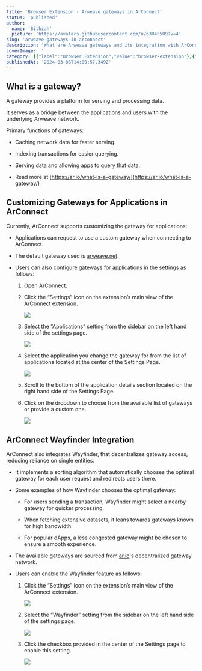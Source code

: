 ```yaml
---
title: 'Browser Extension - Arweave gateways in ArConnect'
status: 'published'
author:
  name: 'Bithiah'
  picture: 'https://avatars.githubusercontent.com/u/63845509?v=4'
slug: 'arweave-gateways-in-arconnect'
description: 'What are Arweave gateways and its integration with ArConnect?'
coverImage: ''
category: [{"label":"Browser Extension","value":"browser-extension"},{"value":"wallet-management","label":"Wallet management"}]
publishedAt: '2024-03-08T14:00:57.349Z'
---
```


## What is a gateway?

A gateway provides a platform for serving and processing data.

It serves as a bridge between the applications and users with the underlying Arweave network.

Primary functions of gateways:

- Caching network data for faster serving.

- Indexing transactions for easier querying.

- Serving data and allowing apps to query that data.

- Read more at [https://ar.io/what-is-a-gateway/](https://ar.io/what-is-a-gateway/)

## Customizing Gateways for Applications in ArConnect

Currently, ArConnect supports customizing the gateway for applications:

- Applications can request to use a custom gateway when connecting to ArConnect.

- The default gateway used is [arweave.net](http://arweave.net).

- Users can also configure gateways for applications in the settings as follows:

    1. Open ArConnect.

    2. Click the “Settings” icon on the extension’s main view of the ArConnect extension.

        ![](/images/screen-shot-2024-03-27-at-11.26.09-pm-AzNz.png)

    3. Select the “Applications” setting from the sidebar on the left hand side of the settings page.

        ![](/images/screen-shot-2024-03-27-at-11.28.52-pm-I0Nj.png)

    4. Select the application you change the gateway for from the list of applications located at the center of the Settings Page.

        ![](/images/screen-shot-2024-03-27-at-11.29.21-pm-c5OD.png)

    5. Scroll to the bottom of the application details section located on the right hand side of the Settings Page.

    6. Click on the dropdown to choose from the available list of gateways or provide a custom one.

        ![](/images/screen-shot-2024-03-27-at-11.29.50-pm-MxMT.png)

    <!-- -->

    <!-- -->

    <!-- -->

## ArConnect Wayfinder Integration

ArConnect also integrates Wayfinder, that decentralizes gateway access, reducing reliance on single entities.

- It implements a sorting algorithm that automatically chooses the optimal gateway for each user request and redirects users there.

- Some examples of how Wayfinder chooses the optimal gateway:

    - For users sending a transaction, Wayfinder might select a nearby gateway for quicker processing.

    - When fetching extensive datasets, it leans towards gateways known for high bandwidth.

    - For popular dApps, a less congested gateway might be chosen to ensure a smooth experience.

    <!-- -->

    <!-- -->

    <!-- -->

- The available gateways are sourced from [ar.io](http://ar.io/)'s decentralized gateway network.

- Users can enable the Wayfinder feature as follows:

    1. Click the “Settings” icon on the extension’s main view of the ArConnect extension.

        ![](/images/screen-shot-2024-05-31-at-11.13.00-pm-Y5NT.png)

    2. Select the “Wayfinder” setting from the sidebar on the left hand side of the settings page.

        ![](/images/screen-shot-2024-03-27-at-11.33.08-pm-QyOT.png)

    3. Click the checkbox provided in the center of the Settings page to enable this setting.

        ![](/images/screen-shot-2024-03-27-at-11.33.42-pm-YzND.png)

    <!-- -->

    <!-- -->

    <!-- -->

